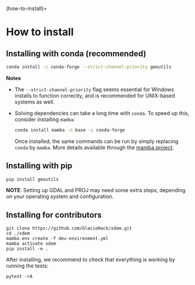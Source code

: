 (how-to-install)=

# How to install

## Installing with conda (recommended)

```bash
conda install -c conda-forge --strict-channel-priority geoutils
```

**Notes**

- The `--strict-channel-priority` flag seems essential for Windows installs to function correctly, and is recommended for UNIX-based systems as well.

- Solving dependencies can take a long time with `conda`. To speed up this, consider installing `mamba`:

  ```bash
  conda install mamba -n base -c conda-forge
  ```

  Once installed, the same commands can be run by simply replacing `conda` by `mamba`. More details available through the [mamba project](https://github.com/mamba-org/mamba).

## Installing with pip

```bash
pip install geoutils
```

**NOTE**: Setting up GDAL and PROJ may need some extra steps, depending on your operating system and configuration.

## Installing for contributors

```shell
git clone https://github.com/GlacioHack/xdem.git
cd ./xdem
mamba env create -f dev-environment.yml
mamba activate xdem
pip install -e .
```

After installing, we recommend to check that everything is working by running the tests:

`pytest -rA`
